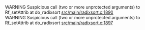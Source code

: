 WARNING Suspicious call (two or more unprotected arguments) to Rf_setAttrib at do_radixsort [src/main/radixsort.c:1890](https://github.com/wch/r-source/blob/db963405b2f791e80f84ecb7a8075ae6076f9b4d/src/main/radixsort.c/#L1890)  
WARNING Suspicious call (two or more unprotected arguments) to Rf_setAttrib at do_radixsort [src/main/radixsort.c:1897](https://github.com/wch/r-source/blob/db963405b2f791e80f84ecb7a8075ae6076f9b4d/src/main/radixsort.c/#L1897)  
